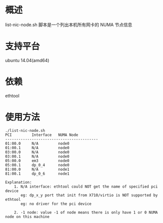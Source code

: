# 概述

list-nic-node.sh 脚本是一个列出本机所有网卡的 NUMA 节点信息

# 支持平台
ubuntu 14.04(amd64)

# 依赖
ethtool


# 使用方法
```
./list-nic-node.sh 
PCI 		Interface 	NUMA Node
------------------------------------------
01:00.0 	N/A 		node0
01:00.1 	N/A 		node0
03:00.0 	N/A 		node0
03:00.1 	N/A 		node0
05:00.0 	em3 		node0
05:00.1 	dp_0_4 		node0
81:00.0 	N/A 		node1
81:00.1 	dp_0_6 		node1

Explanation:
	1. N/A interface: ethtool could NOT get the name of specified pci device
	   eg: dp_x_y port that init from X710/virtio is NOT supported by ethtool 
	   eg: no driver for the pci device

	2. -1 node: value -1 of node means there is only have 1 or 0 NUMA node on this machine
  ```

